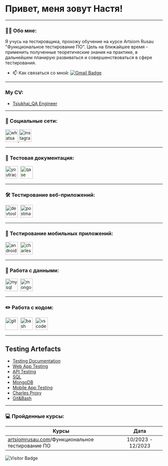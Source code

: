 # Привет, меня зовут Настя!

---

### 👨‍💻 Обо мне:

Я учусь на тестировщика, прохожу обучение на курсе Artsiom Rusau "Функциональное тестирование ПО". Цель на ближайшее время - применить полученные теоретические знания на практике, в дальнейшем планирую развиваться и совершенствоваться в сфере тестирования. 

- 📫 Как связаться со мной: [![Gmail Badge](https://img.shields.io/badge/-Gmail-red?style=flat&logo=Gmail&logoColor=white)](mailto:tyuhai.nastya@gmail.com)

---

### My CV:

<p> 
 <ul>
<li>  <a href="https://docs.google.com/document/d/11MC0vSTTznaLU9lep0zF4twxk0Afo5Ll/edit#heading=h.ltclktkwdxm0">Tsiukhai_QA Engineer</a>  </li>
</ul>
</p>

---

### 🤝 Социальные сети:

  <div id="badges">
    <a href="https://wa.me/+48507685165" target="_blank">
      <img src="https://encrypted-tbn0.gstatic.com/images?q=tbn:ANd9GcRDF7Okuo94kAw-U7qbCa1h8P8SlMZKhPY2E9Hv1LipRQLxWRLi5lBSZx34a2-pacqta6o&usqp=CAU" width="40" height="40" alt="whatsapp" />
    </a>
    <a href="https://www.instagram.com/nastya_tyuhai?igshid=NGVhN2U2NjQ0Yg%3D%3D&utm_source=qr" target="_blank">
      <img src="https://upload.wikimedia.org/wikipedia/commons/thumb/a/a5/Instagram_icon.png/600px-Instagram_icon.png" width="40" height="40" alt="instagram" />
    </a>
  </div>

---

### 📁 Тестовая документация:

<div>
  <img src="https://upload.wikimedia.org/wikipedia/commons/thumb/8/8d/YouTrack_Icon.svg/1024px-YouTrack_Icon.svg.png?20200803082248" title="youtrack" alt="youtrack" width="40" height="40"/>&nbsp
  <img src="https://luna1.co/eb0187.png" title="qase" alt="qase" width="40" height="40"/>&nbsp
  </div>

---

### 🛠 Тестирование веб-приложений:

<div>
  <img src="https://d33wubrfki0l68.cloudfront.net/38b5c953a4667366685d55db55d057c86db1fc54/a0fdc/static/acae6b24d940347661ca901ea07f47c1/chrome-dev-logo-icon.png" title="devtools" alt="devtools" width="40" height="40"/>&nbsp
  <img src="https://seeklogo.com/images/P/postman-logo-0087CA0D15-seeklogo.com.png" title="postman" alt="postman" width="40" height="40"/>&nbsp
  </div>

---

### 📱 Тестирование мобильных приложений:

<div>
  <img src="https://cdn.jsdelivr.net/gh/devicons/devicon/icons/androidstudio/androidstudio-original.svg" title="android-studio" alt="android-studio" width="40" height="40"/>&nbsp
  <img src="https://cdn.icon-icons.com/icons2/3053/PNG/512/charles_proxy_macos_bigsur_icon_190302.png" title="charles-proxy" alt="charles-proxy" width="40" height="40"/>&nbsp
  </div>


---

### 💾 Работа с данными:

<div>
  <img src="https://cdn.jsdelivr.net/gh/devicons/devicon/icons/mysql/mysql-original.svg" title="mysql" alt="mysql" width="40" height="40"/>&nbsp
  <img src="https://cdn.jsdelivr.net/gh/devicons/devicon/icons/mongodb/mongodb-original.svg" title="mongodb" alt="mongodb" width="40" height="40"/>&nbsp
</div>

---

### ✏️ Работа с кодом:

<div>
  <img src="https://cdn.jsdelivr.net/gh/devicons/devicon/icons/git/git-original.svg" title="git" alt="git" width="40" height="40"/>&nbsp
  <img src="https://upload.wikimedia.org/wikipedia/commons/thumb/4/4b/Bash_Logo_Colored.svg/1024px-Bash_Logo_Colored.svg.png?20180723054350" title="bash" alt="bash" width="40" height="40"/>&nbsp
  <img src="https://cdn.jsdelivr.net/gh/devicons/devicon/icons/vscode/vscode-original.svg" title="vscode" alt="vscode" width="40" height="40"/>&nbsp
  
</div>

---

<h2>Testing Artefacts </h2>
<p> 
 <ul>
<li>  <a href="https://github.com/ntyuhai/Testing_documentation">Testing Documentation</a>  </li>
<li>  <a href="https://github.com/ntyuhai/Web_app_testing">Web App Testing</a>   </li>
<li> <a href="https://github.com/ntyuhai/Api_testing">API Testing</a>   </li>
<li>  <a href="https://github.com/ntyuhai/SQL">SQL</a>  </li>
<li>  <a href="https://github.com/ntyuhai/MongoDB">MongoDB</a>   </li>
<li> <a href="https://github.com/ntyuhai/Mobile_app_testing">Mobile App Testing</a>  </li>
<li> <a href="https://github.com/ntyuhai/Charles_proxy">Charles Proxy</a>  </li>
<li> <a href="https://github.com/ntyuhai/git_bash">Git&Bash</a> </li>
</ul>
</p>

---

### 💻 Пройденные курсы:

| Курсы                                                           | Дата              |
| ----------------------------------------------------------------| :---------------: |
| [artsiomrusau.com](https://artsiomrusau.com/)/Функциональное тестирование ПО                 | 10/2023 - 12/2023 |


![Visitor Badge](https://visitor-badge.laobi.icu/badge?page_id=ntyuhai)
